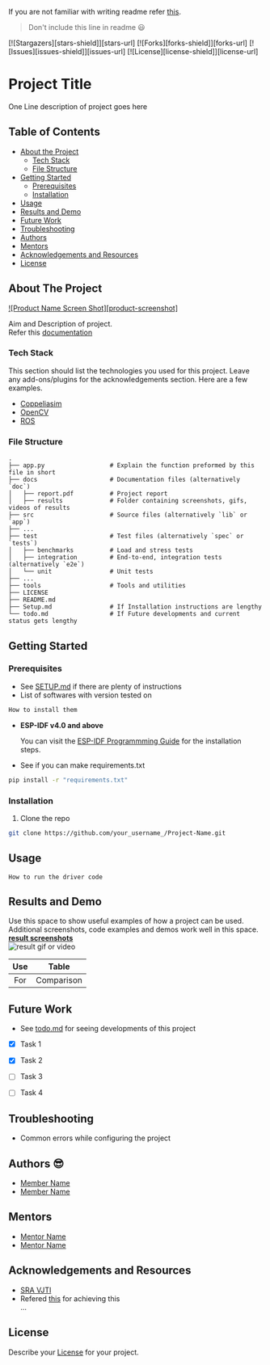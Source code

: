 If you are not familiar with writing readme refer [this](https://guides.github.com/features/mastering-markdown/). 
> Don't include this line in readme :smiley:   

[![Stargazers][stars-shield]][stars-url]
[![Forks][forks-shield]][forks-url]
[![Issues][issues-shield]][issues-url]
[![License][license-shield]][license-url]  

# Project Title  
One Line description of project goes here  


<!-- TABLE OF CONTENTS -->
## Table of Contents

* [About the Project](#about-the-project)
  * [Tech Stack](#tech-stack)
  * [File Structure](#file-structure)
* [Getting Started](#getting-started)
  * [Prerequisites](#prerequisites)
  * [Installation](#installation)
* [Usage](#usage)
* [Results and Demo](#results-and-demo)
* [Future Work](#future-work)
* [Troubleshooting](#troubleshooting)
* [Authors](#authors)
* [Mentors](#mentors)
* [Acknowledgements and Resources](#acknowledgements-and-resources)
* [License](#license)


<!-- ABOUT THE PROJECT -->
## About The Project
[![Product Name Screen Shot][product-screenshot]](https://example.com)  

Aim and Description of project.  
Refer this [documentation](https://link/to/report/)

### Tech Stack
This section should list the technologies you used for this project. Leave any add-ons/plugins for the acknowledgements section. Here are a few examples.
* [Coppeliasim](https://www.coppeliarobotics.com/)
* [OpenCV](https://opencv.org/)
* [ROS](https://www.ros.org/)  

### File Structure
    .
    ├── app.py                  # Explain the function preformed by this file in short
    ├── docs                    # Documentation files (alternatively `doc`)
    │   ├── report.pdf          # Project report
    │   ├── results             # Folder containing screenshots, gifs, videos of results
    ├── src                     # Source files (alternatively `lib` or `app`)
    ├── ...
    ├── test                    # Test files (alternatively `spec` or `tests`)
    │   ├── benchmarks          # Load and stress tests
    │   ├── integration         # End-to-end, integration tests (alternatively `e2e`)
    │   └── unit                # Unit tests
    ├── ...
    ├── tools                   # Tools and utilities
    ├── LICENSE
    ├── README.md 
    ├── Setup.md                # If Installation instructions are lengthy
    └── todo.md                 # If Future developments and current status gets lengthy
    

<!-- GETTING STARTED -->
## Getting Started

### Prerequisites

* See [SETUP.md](https://link/to/setup.md) if there are plenty of instructions
* List of softwares with version tested on 
```sh
How to install them
```

* **ESP-IDF v4.0 and above**

  You can visit the [ESP-IDF Programmming Guide](https://docs.espressif.com/projects/esp-idf/en/latest/get-started/index.html#installation-step-by-step) for the installation steps.
  
* See if you can make requirements.txt  
```sh
pip install -r "requirements.txt"
```

### Installation
1. Clone the repo
```sh
git clone https://github.com/your_username_/Project-Name.git
```


<!-- USAGE EXAMPLES -->
## Usage
```
How to run the driver code
```


<!-- RESULTS AND DEMO -->
## Results and Demo
Use this space to show useful examples of how a project can be used. Additional screenshots, code examples and demos work well in this space.  
[**result screenshots**](https://result.png)  
![**result gif or video**](https://result.gif)  

| Use  |  Table  |
|:----:|:-------:| 
| For  | Comparison|


<!-- FUTURE WORK -->
## Future Work
* See [todo.md](https://todo.md) for seeing developments of this project
- [x] Task 1
- [x] Task 2
- [ ] Task 3
- [ ] Task 4


<!-- TROUBLESHOOTING -->
## Troubleshooting
* Common errors while configuring the project


<!-- AUTHORS -->
## Authors :sunglasses:
* [Member Name](https://github.com/id)
* [Member Name](https://github.com/id)


<!-- MENTORS -->
## Mentors
* [Mentor Name](https://github.com/id)
* [Mentor Name](https://github.com/id)


<!-- ACKNOWLEDGEMENTS AND REFERENCES -->
## Acknowledgements and Resources
* [SRA VJTI](http://sra.vjti.info/)  
* Refered [this](https://link) for achieving this  
...


<!-- LICENSE -->
## License
Describe your [License](LICENSE) for your project. 
